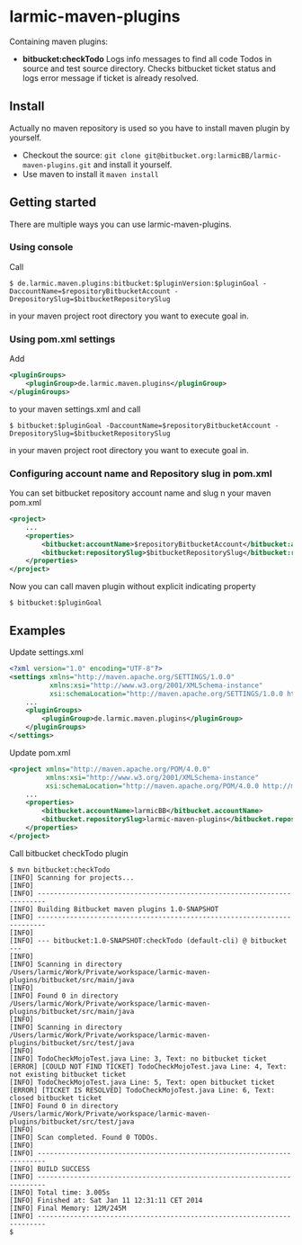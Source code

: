 # larmic-maven-plugins

Containing maven plugins:

* **bitbucket:checkTodo** Logs info messages to find all code Todos in source and test source directory. Checks bitbucket ticket status and logs error
message if ticket is already resolved.

## Install

Actually no maven repository is used so you have to install maven plugin by yourself.

* Checkout the source: `git clone git@bitbucket.org:larmicBB/larmic-maven-plugins.git` and install it yourself.
* Use maven to install it `maven install`

## Getting started

There are multiple ways you can use larmic-maven-plugins.

### Using console

Call

    $ de.larmic.maven.plugins:bitbucket:$pluginVersion:$pluginGoal -DaccountName=$repositoryBitbucketAccount -DrepositorySlug=$bitbucketRepositorySlug

in your maven project root directory you want to execute goal in.

### Using pom.xml settings

Add

```xml
<pluginGroups>
    <pluginGroup>de.larmic.maven.plugins</pluginGroup>
</pluginGroups>
```

to your maven settings.xml and call

    $ bitbucket:$pluginGoal -DaccountName=$repositoryBitbucketAccount -DrepositorySlug=$bitbucketRepositorySlug

in your maven project root directory you want to execute goal in.

### Configuring account name and Repository slug in pom.xml

You can set bitbucket repository account name and slug n your maven pom.xml

```xml
<project>
    ...
    <properties>
        <bitbucket:accountName>$repositoryBitbucketAccount</bitbucket:accountName>
        <bitbucket:repositorySlug>$bitbucketRepositorySlug</bitbucket:repositorySlug>
    </properties>
</project>
```

Now you can call maven plugin without explicit indicating property

    $ bitbucket:$pluginGoal

## Examples

Update settings.xml

``` xml
<?xml version="1.0" encoding="UTF-8"?>
<settings xmlns="http://maven.apache.org/SETTINGS/1.0.0"
          xmlns:xsi="http://www.w3.org/2001/XMLSchema-instance"
          xsi:schemaLocation="http://maven.apache.org/SETTINGS/1.0.0 http://maven.apache.org/xsd/settings-1.0.0.xsd">
    ...
    <pluginGroups>
        <pluginGroup>de.larmic.maven.plugins</pluginGroup>
    </pluginGroups>
</settings>
```

Update pom.xml

```xml
<project xmlns="http://maven.apache.org/POM/4.0.0"
         xmlns:xsi="http://www.w3.org/2001/XMLSchema-instance"
         xsi:schemaLocation="http://maven.apache.org/POM/4.0.0 http://maven.apache.org/maven-v4_0_0.xsd">
    ...
    <properties>
        <bitbucket.accountName>larmicBB</bitbucket.accountName>
        <bitbucket.repositorySlug>larmic-maven-plugins</bitbucket.repositorySlug>
    </properties>
</project>
```

Call bitbucket checkTodo plugin

    $ mvn bitbucket:checkTodo
    [INFO] Scanning for projects...
    [INFO]
    [INFO] ------------------------------------------------------------------------
    [INFO] Building Bitbucket maven plugins 1.0-SNAPSHOT
    [INFO] ------------------------------------------------------------------------
    [INFO]
    [INFO] --- bitbucket:1.0-SNAPSHOT:checkTodo (default-cli) @ bitbucket ---
    [INFO]
    [INFO] Scanning in directory /Users/larmic/Work/Private/workspace/larmic-maven-plugins/bitbucket/src/main/java
    [INFO]
    [INFO] Found 0 in directory /Users/larmic/Work/Private/workspace/larmic-maven-plugins/bitbucket/src/main/java
    [INFO]
    [INFO] Scanning in directory /Users/larmic/Work/Private/workspace/larmic-maven-plugins/bitbucket/src/test/java
    [INFO]
    [INFO] TodoCheckMojoTest.java Line: 3, Text: no bitbucket ticket
    [ERROR] [COULD NOT FIND TICKET] TodoCheckMojoTest.java Line: 4, Text: not existing bitbucket ticket
    [INFO] TodoCheckMojoTest.java Line: 5, Text: open bitbucket ticket
    [ERROR] [TICKET IS RESOLVED] TodoCheckMojoTest.java Line: 6, Text: closed bitbucket ticket
    [INFO] Found 0 in directory /Users/larmic/Work/Private/workspace/larmic-maven-plugins/bitbucket/src/test/java
    [INFO]
    [INFO] Scan completed. Found 0 TODOs.
    [INFO]
    [INFO] ------------------------------------------------------------------------
    [INFO] BUILD SUCCESS
    [INFO] ------------------------------------------------------------------------
    [INFO] Total time: 3.005s
    [INFO] Finished at: Sat Jan 11 12:31:11 CET 2014
    [INFO] Final Memory: 12M/245M
    [INFO] ------------------------------------------------------------------------
    $